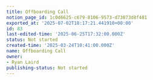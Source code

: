 ```yaml
---
title: Offboarding Call
notion_page_id: 1c0d6625-c679-8106-9573-d73073d8f481
exported_at: '2025-07-02T18:17:21.441910+00:00'
id: 83
last-edited-time: '2025-06-25T17:32:00.000Z'
status: Not started
created-time: '2025-03-24T10:41:00.000Z'
name: Offboarding Call
owner:
- Ryan Laird
publishing-status: Not started
---
```


<!-- Unsupported block type: table_of_contents -->

<!-- Unsupported block type: unsupported -->

